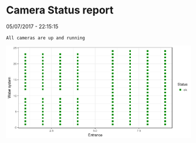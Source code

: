 Camera Status report
================
05/07/2017 - 22:15:15

    All cameras are up and running

![](camreport_files/figure-markdown_github/unnamed-chunk-2-1.png)
